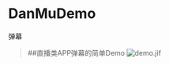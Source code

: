 # DanMuDemo
弹幕
>##直播类APP弹幕的简单Demo
![demo.jif](https://github.com/hailong123/DanMuDemo/blob/master/%E5%AE%9E%E4%BE%8B/%E5%BC%B9%E5%B9%95.gif)
